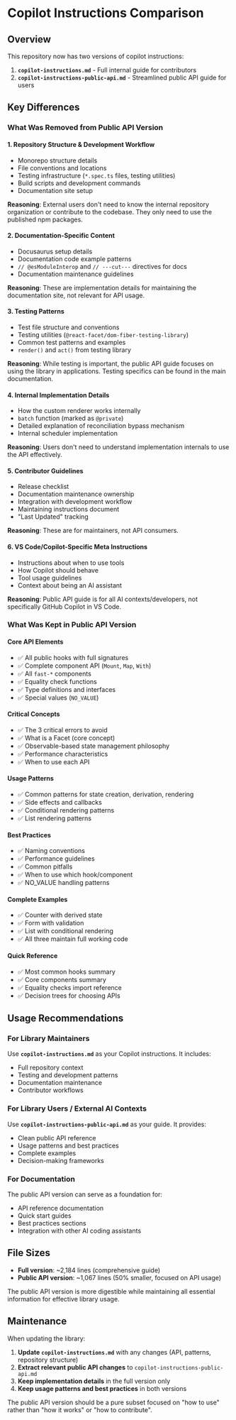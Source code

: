# Copilot Instructions Comparison

## Overview

This repository now has two versions of copilot instructions:

1. **`copilot-instructions.md`** - Full internal guide for contributors
2. **`copilot-instructions-public-api.md`** - Streamlined public API guide for users

## Key Differences

### What Was Removed from Public API Version

#### 1. **Repository Structure & Development Workflow**
- Monorepo structure details
- File conventions and locations
- Testing infrastructure (`*.spec.ts` files, testing utilities)
- Build scripts and development commands
- Documentation site setup

**Reasoning**: External users don't need to know the internal repository organization or contribute to the codebase. They only need to use the published npm packages.

#### 2. **Documentation-Specific Content**
- Docusaurus setup details
- Documentation code example patterns
- `// @esModuleInterop` and `// ---cut---` directives for docs
- Documentation maintenance guidelines

**Reasoning**: These are implementation details for maintaining the documentation site, not relevant for API usage.

#### 3. **Testing Patterns**
- Test file structure and conventions
- Testing utilities (`@react-facet/dom-fiber-testing-library`)
- Common test patterns and examples
- `render()` and `act()` from testing library

**Reasoning**: While testing is important, the public API guide focuses on using the library in applications. Testing specifics can be found in the main documentation.

#### 4. **Internal Implementation Details**
- How the custom renderer works internally
- `batch` function (marked as `@private`)
- Detailed explanation of reconciliation bypass mechanism
- Internal scheduler implementation

**Reasoning**: Users don't need to understand implementation internals to use the API effectively.

#### 5. **Contributor Guidelines**
- Release checklist
- Documentation maintenance ownership
- Integration with development workflow
- Maintaining instructions document
- "Last Updated" tracking

**Reasoning**: These are for maintainers, not API consumers.

#### 6. **VS Code/Copilot-Specific Meta Instructions**
- Instructions about when to use tools
- How Copilot should behave
- Tool usage guidelines
- Context about being an AI assistant

**Reasoning**: Public API guide is for all AI contexts/developers, not specifically GitHub Copilot in VS Code.

### What Was Kept in Public API Version

#### Core API Elements
- ✅ All public hooks with full signatures
- ✅ Complete component API (`Mount`, `Map`, `With`)
- ✅ All `fast-*` components
- ✅ Equality check functions
- ✅ Type definitions and interfaces
- ✅ Special values (`NO_VALUE`)

#### Critical Concepts
- ✅ The 3 critical errors to avoid
- ✅ What is a Facet (core concept)
- ✅ Observable-based state management philosophy
- ✅ Performance characteristics
- ✅ When to use each API

#### Usage Patterns
- ✅ Common patterns for state creation, derivation, rendering
- ✅ Side effects and callbacks
- ✅ Conditional rendering patterns
- ✅ List rendering patterns

#### Best Practices
- ✅ Naming conventions
- ✅ Performance guidelines
- ✅ Common pitfalls
- ✅ When to use which hook/component
- ✅ NO_VALUE handling patterns

#### Complete Examples
- ✅ Counter with derived state
- ✅ Form with validation
- ✅ List with conditional rendering
- ✅ All three maintain full working code

#### Quick Reference
- ✅ Most common hooks summary
- ✅ Core components summary
- ✅ Equality checks import reference
- ✅ Decision trees for choosing APIs

## Usage Recommendations

### For Library Maintainers
Use **`copilot-instructions.md`** as your Copilot instructions. It includes:
- Full repository context
- Testing and development patterns
- Documentation maintenance
- Contributor workflows

### For Library Users / External AI Contexts
Use **`copilot-instructions-public-api.md`** as your guide. It provides:
- Clean public API reference
- Usage patterns and best practices
- Complete examples
- Decision-making frameworks

### For Documentation
The public API version can serve as a foundation for:
- API reference documentation
- Quick start guides
- Best practices sections
- Integration with other AI coding assistants

## File Sizes

- **Full version**: ~2,184 lines (comprehensive guide)
- **Public API version**: ~1,067 lines (50% smaller, focused on API usage)

The public API version is more digestible while maintaining all essential information for effective library usage.

## Maintenance

When updating the library:

1. **Update `copilot-instructions.md`** with any changes (API, patterns, repository structure)
2. **Extract relevant public API changes** to `copilot-instructions-public-api.md`
3. **Keep implementation details** in the full version only
4. **Keep usage patterns and best practices** in both versions

The public API version should be a pure subset focused on "how to use" rather than "how it works" or "how to contribute".
